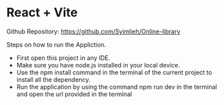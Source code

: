 # React + Vite

Github Repository: https://github.com/Syimlieh/Online-library

Steps on how to run the Appliction.

-   First open this project in any IDE.
-   Make sure you have node.js installed in your local device.
-   Use the npm install command in the terminal of the current project to install all the dependency.
-   Run the application by using the command npm run dev in the terminal and open the url provided in the terminal